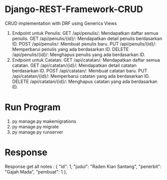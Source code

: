 # Django-REST-Framework-CRUD

CRUD implementation with DRF using Generics Views

1. Endpoint untuk Penulis:
   GET /api/penulis/: Mendapatkan daftar semua penulis.
   GET /api/penulis/{id}/: Mendapatkan detail penulis berdasarkan ID.
   POST /api/penulis/: Membuat penulis baru.
   PUT /api/penulis/{id}/: Memperbarui penulis yang ada berdasarkan ID.
   DELETE /api/penulis/{id}/: Menghapus penulis yang ada berdasarkan ID.
2. Endpoint untuk Catatan:
   GET /api/catatan/: Mendapatkan daftar semua catatan.
   GET /api/catatan/{id}/: Mendapatkan detail catatan berdasarkan ID.
   POST /api/catatan/: Membuat catatan baru.
   PUT /api/catatan/{id}/: Memperbarui catatan yang ada berdasarkan ID.
   DELETE /api/catatan/{id}/: Menghapus catatan yang ada berdasarkan ID.

# Run Program

1. py manage.py makemigrations
2. py manage.py migrate
3. py manage.py runserver

# Response

Response get all notes :
{
"id": 1,
"judul": "Raden Kian Santang",
"penerbit": "Gajah Mada",
"pembuat": 1
},
